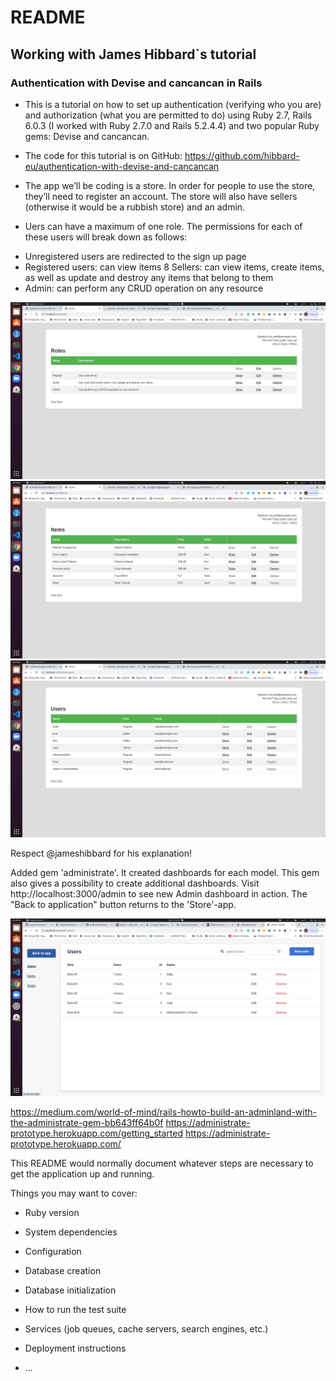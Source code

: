 # README
## Working with James Hibbard`s tutorial

### Authentication with Devise and cancancan in Rails

- This is a tutorial on how to set up authentication (verifying who you are) and authorization (what you are permitted to do) using Ruby 2.7, Rails 6.0.3 (I worked with Ruby 2.7.0 and Rails 5.2.4.4) and two popular Ruby gems: Devise and cancancan.

- The code for this tutorial is on GitHub: https://github.com/hibbard-eu/authentication-with-devise-and-cancancan

- The app we’ll be coding is a store. In order for people to use the store, they’ll need to register an account. The store will also have sellers (otherwise it would be a rubbish store) and an admin.

- Uers can have a maximum of one role. The permissions for each of these users will break down as follows:

* Unregistered users are redirected to the sign up page
* Registered users: can view items
8 Sellers: can view items, create items, as well as update and destroy any items that belong to them
* Admin: can perform any CRUD operation on any resource

![Screenchot](/app/assets/images/Screenshot.png?raw=true)
![Screenchot](/app/assets/images/2Screenshot.png?raw=true)
![Screenchot](/app/assets/images/3Screenshot.png?raw=true)


Respect @jameshibbard for his explanation!

Added gem 'administrate'.
It created dashboards for each model.
This gem also gives a possibility to create additional dashboards.
Visit http://localhost:3000/admin to see new Admin dashboard in action.
The "Back to application" button returns to the 'Store'-app.

![Admin Dashboard Users Tab](./AdminDashboarsUsers..png?raw=true)

https://medium.com/world-of-mind/rails-howto-build-an-adminland-with-the-administrate-gem-bb643ff64b0f
https://administrate-prototype.herokuapp.com/getting_started
https://administrate-prototype.herokuapp.com/

This README would normally document whatever steps are necessary to get the
application up and running.

Things you may want to cover:

* Ruby version

* System dependencies

* Configuration

* Database creation

* Database initialization

* How to run the test suite

* Services (job queues, cache servers, search engines, etc.)

* Deployment instructions

* ...

